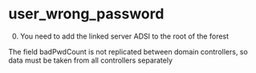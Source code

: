 # user_wrong_password

0. You need to add the linked server ADSI to the root of the forest 

The field badPwdCount is not replicated between domain controllers, so data must be taken from all controllers separately
